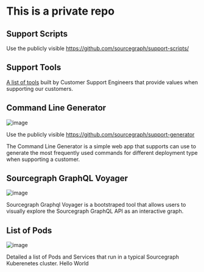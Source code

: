 # This is a private repo

## Support Scripts

Use the publicly visible https://github.com/sourcegraph/support-scripts/

## Support Tools

[A list of tools](https://sourcegraph.github.io/support-tools/) built by Customer Support Engineers that provide values when supporting our customers.

## Command Line Generator

![image](https://user-images.githubusercontent.com/68532117/133286989-016132c9-a594-4265-aaf1-9daea3afd430.png)

Use the publicly visible https://github.com/sourcegraph/support-generator

The Command Line Generator is a simple web app that supports can use to generate the most frequently used commands for different deployment type when supporting a customer.

## Sourcegraph GraphQL Voyager

![image](https://user-images.githubusercontent.com/68532117/125098197-ad72f400-e08b-11eb-9ee8-43b31ae773fe.png)

Sourcegraph Graphql Voyager is a bootstraped tool that allows users to visually explore the Sourcegraph GraphQL API as an interactive graph.

## List of Pods

![image](https://user-images.githubusercontent.com/68532117/125098473-e4e1a080-e08b-11eb-8248-c7e119bbb3cc.png)

Detailed a list of Pods and Services that run in a typical Sourcegraph Kuberenetes cluster.
Hello World
